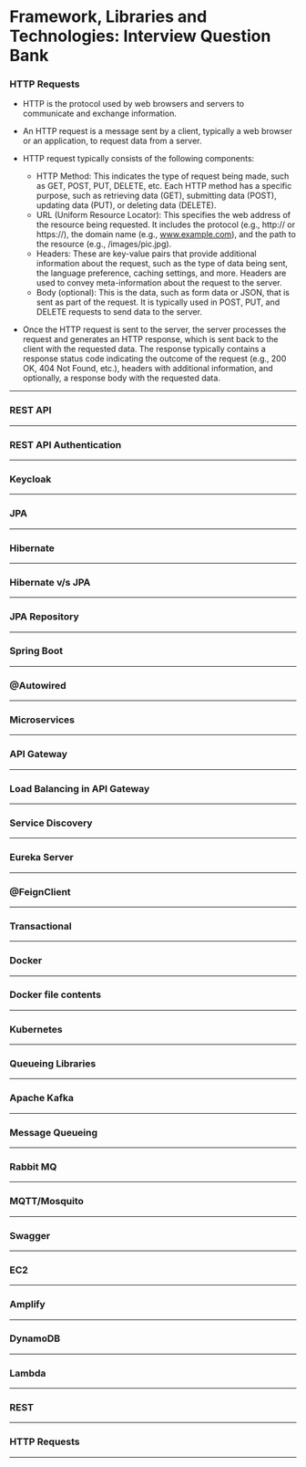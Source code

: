 # **Framework, Libraries and Technologies: Interview Question Bank**

### **HTTP Requests**
 - HTTP is the protocol used by web browsers and servers to communicate and exchange information. 
 - An HTTP request is a message sent by a client, typically a web browser or an application, to request data from a server.
 - HTTP request typically consists of the following components:
   - HTTP Method: This indicates the type of request being made, such as GET, POST, PUT, DELETE, etc. Each HTTP method has a specific purpose, such as retrieving data (GET), submitting data (POST), updating data (PUT), or deleting data (DELETE).
   - URL (Uniform Resource Locator): This specifies the web address of the resource being requested. It includes the protocol (e.g., http:// or https://), the domain name (e.g., www.example.com), and the path to the resource (e.g., /images/pic.jpg).
   - Headers: These are key-value pairs that provide additional information about the request, such as the type of data being sent, the language preference, caching settings, and more. Headers are used to convey meta-information about the request to the server.
   - Body (optional): This is the data, such as form data or JSON, that is sent as part of the request. It is typically used in POST, PUT, and DELETE requests to send data to the server.

 - Once the HTTP request is sent to the server, the server processes the request and generates an HTTP response, which is sent back to the client with the requested data. The response typically contains a response status code indicating the outcome of the request (e.g., 200 OK, 404 Not Found, etc.), headers with additional information, and optionally, a response body with the requested data.

---

### **REST API**
---

### **REST API Authentication**
---

### **Keycloak**
---

### **JPA**
---

### **Hibernate**
---

### **Hibernate v/s JPA**
---

### **JPA Repository**
---

### **Spring Boot**
---

### **@Autowired**
---

### **Microservices**
---

### **API Gateway**
---

### **Load Balancing in API Gateway**
---

### **Service Discovery**
---

### **Eureka Server**
---

### **@FeignClient**
---

### **Transactional**
---

### **Docker**
---

### **Docker file contents**
---

### **Kubernetes**
---

### **Queueing Libraries**
---

### **Apache Kafka**
---

### **Message Queueing**
---

### **Rabbit MQ**
---

### **MQTT/Mosquito**
---

### **Swagger**
---

### **EC2**
---

### **Amplify**
---

### **DynamoDB**
---

### **Lambda**
---

### **REST**
---

### **HTTP Requests**
---